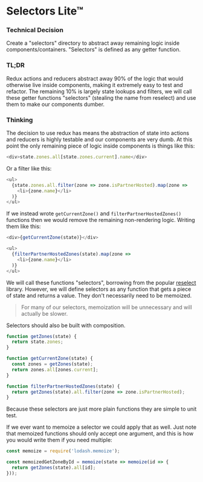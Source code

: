 # Selectors Lite™

### Technical Decision

Create a "selectors" directory to abstract away remaining logic inside
components/containers. "Selectors" is defined as any getter function.

### TL;DR

Redux actions and reducers abstract away 90% of the logic that would otherwise
live inside components, making it extremely easy to test and refactor. The
remaining 10% is largely state lookups and filters, we will call these getter
functions "selectors" (stealing the name from reselect) and use them to make
our components dumber.

### Thinking

The decision to use redux has means the abstraction of state into actions and
reducers is highly testable and our components are very dumb. At this point the
only remaining piece of logic inside components is things like this:

```js
<div>state.zones.all[state.zones.current].name</div>
```

Or a filter like this:

```js
<ul>
  {state.zones.all.filter(zone => zone.isPartnerHosted).map(zone =>
    <li>{zone.name}</li>
  )}
</ul>
```

If we instead wrote `getCurrentZone()` and `filterPartnerHostedZones()`
functions then we would remove the remaining non-rendering logic. Writing them
like this:

```js
<div>{getCurrentZone(state)}</div>
```

```js
<ul>
  {filterPartnerHostedZones(state).map(zone =>
    <li>{zone.name}</li>
  )}
</ul>
```

We will call these functions "selectors", borrowing from the popular
[reselect](https://github.com/reactjs/reselect) library. However, we will
define selectors as any function that gets a piece of state and returns a
value. They don't necessarily need to be memoized.

> For many of our selectors, memoization will be unnecessary and will actually
> be slower.

Selectors should also be built with composition.

```js
function getZones(state) {
  return state.zones;
}

function getCurrentZone(state) {
  const zones = getZones(state);
  return zones.all[zones.current];
}

function filterPartnerHostedZones(state) {
  return getZones(state).all.filter(zone => zone.isPartnerHosted);
}
```

Because these selectors are just more plain functions they are simple to unit
test.

If we ever want to memoize a selector we could apply that as well. Just note
that memoized functions should only accept one argument, and this is how you
would write them if you need multiple:

```js
const memoize = require('lodash.memoize');

const memoizedGetZoneById = memoize(state => memoize(id => {
  return getZones(state).all[id];
}));
```
